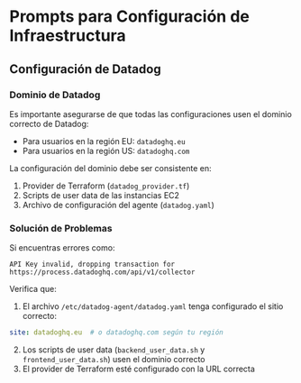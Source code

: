 # Prompts para Configuración de Infraestructura

## Configuración de Datadog

### Dominio de Datadog
Es importante asegurarse de que todas las configuraciones usen el dominio correcto de Datadog:
- Para usuarios en la región EU: `datadoghq.eu`
- Para usuarios en la región US: `datadoghq.com`

La configuración del dominio debe ser consistente en:
1. Provider de Terraform (`datadog_provider.tf`)
2. Scripts de user data de las instancias EC2
3. Archivo de configuración del agente (`datadog.yaml`)

### Solución de Problemas
Si encuentras errores como:
```
API Key invalid, dropping transaction for https://process.datadoghq.com/api/v1/collector
```
Verifica que:
1. El archivo `/etc/datadog-agent/datadog.yaml` tenga configurado el sitio correcto:
```yaml
site: datadoghq.eu  # o datadoghq.com según tu región
```
2. Los scripts de user data (`backend_user_data.sh` y `frontend_user_data.sh`) usen el dominio correcto
3. El provider de Terraform esté configurado con la URL correcta 